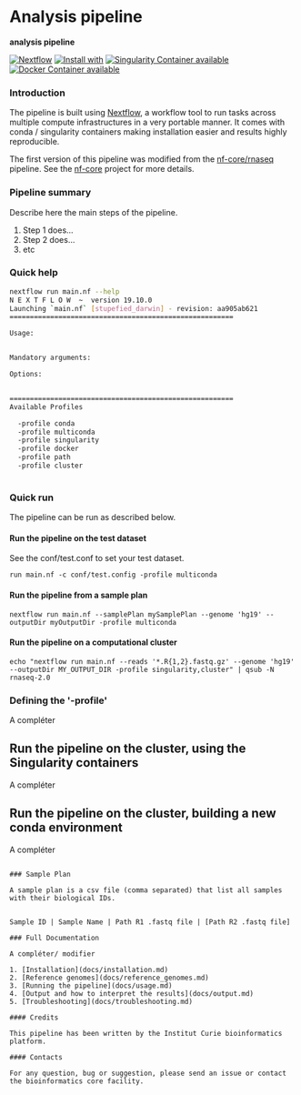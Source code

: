 # Analysis pipeline 

**analysis pipeline**

[![Nextflow](https://img.shields.io/badge/nextflow-%E2%89%A519.10.0-brightgreen.svg)](https://www.nextflow.io/)
[![Install with](https://anaconda.org/anaconda/conda-build/badges/installer/conda.svg)](https://conda.anaconda.org/anaconda)
[![Singularity Container available](https://img.shields.io/badge/singularity-available-7E4C74.svg)](https://singularity.lbl.gov/)[![Docker Container available](https://img.shields.io/badge/docker-available-003399.svg)](https://www.docker.com/)

### Introduction

The pipeline is built using [Nextflow](https://www.nextflow.io), a workflow tool to run tasks across multiple compute infrastructures in a very portable manner. 
It comes with conda / singularity containers making installation easier and results highly reproducible.

The first version of this pipeline was modified from the [nf-core/rnaseq](https://github.com/nf-core/rnaseq) pipeline. 
See the [nf-core](https://nf-co.re/) project for more details.

### Pipeline summary

Describe here the main steps of the pipeline.

1. Step 1 does...
2. Step 2 does...
3. etc

### Quick help

```bash
nextflow run main.nf --help
N E X T F L O W  ~  version 19.10.0
Launching `main.nf` [stupefied_darwin] - revision: aa905ab621
=======================================================

Usage:


Mandatory arguments:

Options:


=======================================================
Available Profiles

  -profile conda
  -profile multiconda
  -profile singularity
  -profile docker
  -profile path
  -profile cluster
		  
```

### Quick run

The pipeline can be run as described below.

#### Run the pipeline on the test dataset
See the conf/test.conf to set your test dataset.

```
run main.nf -c conf/test.config -profile multiconda

```

#### Run the pipeline from a sample plan

```
nextflow run main.nf --samplePlan mySamplePlan --genome 'hg19' --outputDir myOutputDir -profile multiconda

```

#### Run the pipeline on a computational cluster

```
echo "nextflow run main.nf --reads '*.R{1,2}.fastq.gz' --genome 'hg19' --outputDir MY_OUTPUT_DIR -profile singularity,cluster" | qsub -N rnaseq-2.0

```

### Defining the '-profile'

A compléter

## Run the pipeline on the cluster, using the Singularity containers

A compléter

## Run the pipeline on the cluster, building a new conda environment
A compléter

```

### Sample Plan

A sample plan is a csv file (comma separated) that list all samples with their biological IDs.


Sample ID | Sample Name | Path R1 .fastq file | [Path R2 .fastq file]

### Full Documentation

A compléter/ modifier

1. [Installation](docs/installation.md)
2. [Reference genomes](docs/reference_genomes.md)
3. [Running the pipeline](docs/usage.md)
4. [Output and how to interpret the results](docs/output.md)
5. [Troubleshooting](docs/troubleshooting.md)

#### Credits

This pipeline has been written by the Institut Curie bioinformatics platform.

#### Contacts

For any question, bug or suggestion, please send an issue or contact the bioinformatics core facility.

